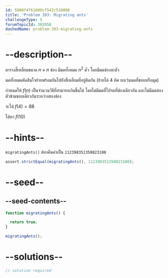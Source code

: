 ```yaml
---
id: 5900f4f61000cf542c510008
title: 'Problem 393: Migrating ants'
challengeType: 5
forumTopicId: 302058
dashedName: problem-393-migrating-ants
---
```


# --description--

ตารางสี่เหลี่ยมขนาด $n × n$ ช่อง มีมดทั้งหมด $n^2$ ตัว โดยมีมดช่องละตัว

มดทั้งหมดตัดสินใจย้ายพร้อมกันไปยังสี่เหลี่ยมที่อยู่ติดกัน (ย้ายได้ 4 ทิศ ยกเว้นมดที่ขอบหรือมุม)

กำหนดให้ $f(n)$ เป็นจำนวนวิธีที่สามารถเกิดขึ้นได้ โดยไม่มีมดที่ไปจบที่ช่องเดียวกัน และไม่มีมดสองตัวข้ามขอบเดียวกันระหว่างสองช่อง

จะได้ $f(4) = 88$

ให้หา $f(10)$

# --hints--

`migratingAnts()` ต้องคืนค่าเป็น `112398351350823100`

```js
assert.strictEqual(migratingAnts(), 112398351350823100);
```

# --seed--

## --seed-contents--

```js
function migratingAnts() {

  return true;
}

migratingAnts();
```

# --solutions--

```js
// solution required
```
